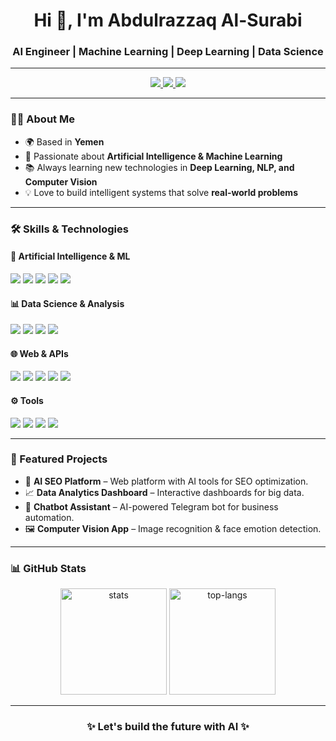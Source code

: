 <!-- Header Section -->
<h1 align="center">Hi 👋, I'm Abdulrazzaq Al-Surabi</h1>
<h3 align="center">AI Engineer | Machine Learning | Deep Learning | Data Science</h3>

---

<!-- Badges -->
<p align="center">
  <a href="mailto:oskar1python@gmail.com">
    <img src="https://img.shields.io/badge/Email-Contact%20Me-red?style=for-the-badge&logo=gmail&logoColor=white" />
  </a>
  <a href="https://www.linkedin.com/in/abdulrazzaq-al-surabi-783579304/">
    <img src="https://img.shields.io/badge/LinkedIn-Connect-blue?style=for-the-badge&logo=linkedin&logoColor=white" />
  </a>
  <a href="https://github.com/oskar-77">
    <img src="https://img.shields.io/badge/GitHub-Profile-black?style=for-the-badge&logo=github" />
  </a>
</p>

---

<!-- About Me -->
### 👨‍💻 About Me
- 🌍 Based in **Yemen**  
- 🚀 Passionate about **Artificial Intelligence & Machine Learning**  
- 📚 Always learning new technologies in **Deep Learning, NLP, and Computer Vision**  
- 💡 Love to build intelligent systems that solve **real-world problems**  

---

<!-- Skills Section -->
### 🛠️ Skills & Technologies

#### 🤖 Artificial Intelligence & ML
<p>
  <img src="https://img.shields.io/badge/Python-3776AB?style=for-the-badge&logo=python&logoColor=white" />
  <img src="https://img.shields.io/badge/TensorFlow-FF6F00?style=for-the-badge&logo=tensorflow&logoColor=white" />
  <img src="https://img.shields.io/badge/PyTorch-EE4C2C?style=for-the-badge&logo=pytorch&logoColor=white" />
  <img src="https://img.shields.io/badge/Scikit--learn-F7931E?style=for-the-badge&logo=scikit-learn&logoColor=white" />
  <img src="https://img.shields.io/badge/Keras-D00000?style=for-the-badge&logo=keras&logoColor=white" />
</p>

#### 📊 Data Science & Analysis
<p>
  <img src="https://img.shields.io/badge/Pandas-150458?style=for-the-badge&logo=pandas&logoColor=white" />
  <img src="https://img.shields.io/badge/Numpy-013243?style=for-the-badge&logo=numpy&logoColor=white" />
  <img src="https://img.shields.io/badge/Matplotlib-11557c?style=for-the-badge&logo=plotly&logoColor=white" />
  <img src="https://img.shields.io/badge/Seaborn-2E4C6D?style=for-the-badge&logo=python&logoColor=white" />
</p>

#### 🌐 Web & APIs
<p>
  <img src="https://img.shields.io/badge/FastAPI-009688?style=for-the-badge&logo=fastapi&logoColor=white" />
  <img src="https://img.shields.io/badge/Flask-000000?style=for-the-badge&logo=flask&logoColor=white" />
  <img src="https://img.shields.io/badge/HTML5-E34F26?style=for-the-badge&logo=html5&logoColor=white" />
  <img src="https://img.shields.io/badge/CSS3-1572B6?style=for-the-badge&logo=css3&logoColor=white" />
  <img src="https://img.shields.io/badge/JavaScript-F7DF1E?style=for-the-badge&logo=javascript&logoColor=black" />
</p>

#### ⚙️ Tools
<p>
  <img src="https://img.shields.io/badge/Git-F05032?style=for-the-badge&logo=git&logoColor=white" />
  <img src="https://img.shields.io/badge/GitHub-181717?style=for-the-badge&logo=github&logoColor=white" />
  <img src="https://img.shields.io/badge/Docker-2496ED?style=for-the-badge&logo=docker&logoColor=white" />
  <img src="https://img.shields.io/badge/Linux-FCC624?style=for-the-badge&logo=linux&logoColor=black" />
</p>

---

<!-- Projects Section -->
### 🚀 Featured Projects
- 🧠 **AI SEO Platform** – Web platform with AI tools for SEO optimization.  
- 📈 **Data Analytics Dashboard** – Interactive dashboards for big data.  
- 🤖 **Chatbot Assistant** – AI-powered Telegram bot for business automation.  
- 🖼 **Computer Vision App** – Image recognition & face emotion detection.  

---

<!-- GitHub Stats -->
### 📊 GitHub Stats
<p align="center">
  <img src="https://github-readme-stats.vercel.app/api?username=oskar-77&show_icons=true&theme=tokyonight" alt="stats" height="170"/>
  <img src="https://github-readme-stats.vercel.app/api/top-langs/?username=oskar-77&layout=compact&theme=tokyonight" alt="top-langs" height="170"/>
</p>

---

<!-- Footer -->
<h3 align="center">✨ Let's build the future with AI ✨</h3>
